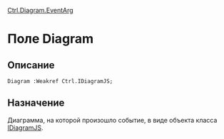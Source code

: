 ﻿---
Link: .Ctrl.Diagram.EventArg.@Diagram
---

[Ctrl.Diagram.EventArg](Default)

# Поле Diagram

## Описание

    Diagram :Weakref Ctrl.IDiagramJS;

## Назначение

Диаграмма, на которой произошло событие, в виде объекта класса
[IDiagramJS](topic:.Custom.ComClasses.Ctrl.IDiagramJS.Default).
